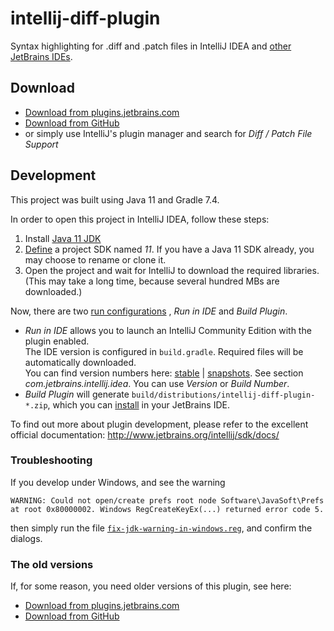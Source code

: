 # intellij-diff-plugin

Syntax highlighting for .diff and .patch files in IntelliJ IDEA
and [other JetBrains IDEs](https://www.jetbrains.com/products.html).

## Download

- [Download from plugins.jetbrains.com](https://plugins.jetbrains.com/plugin/18612-diff--patch-file-support)
- [Download from GitHub](https://github.com/ThexXTURBOXx/intellij-diff-plugin/releases)
- or simply use IntelliJ's plugin manager and search for *Diff / Patch File Support*

## Development

This project was built using Java 11 and Gradle 7.4.

In order to open this project in IntelliJ IDEA, follow these steps:

1. Install [Java 11 JDK](https://www.oracle.com/java/technologies/javase-jdk11-downloads.html)
1. [Define](https://www.jetbrains.com/help/idea/sdk.html#define-sdk) a project SDK named *11*. If you have a Java 11 SDK
   already, you may choose to rename or clone it.
1. Open the project and wait for IntelliJ to download the required libraries.  
   (This may take a long time, because several hundred MBs are downloaded.)

Now, there are
two [run configurations](https://www.jetbrains.com/help/idea/creating-and-editing-run-debug-configurations.html#e867c088)
, *Run in IDE* and *Build Plugin*.

* *Run in IDE* allows you to launch an IntelliJ Community Edition with the plugin enabled.  
  The IDE version is configured in `build.gradle`. Required files will be automatically downloaded.  
  You can find version numbers here: [stable](https://www.jetbrains.com/intellij-repository/releases)
  | [snapshots](https://www.jetbrains.com/intellij-repository/snapshots/). See section *com.jetbrains.intellij.idea*.
  You can use *Version* or *Build Number*.
* *Build Plugin* will generate `build/distributions/intellij-diff-plugin-*.zip`, which you
  can [install](https://www.jetbrains.com/help/idea/managing-plugins.html#c5e86b83) in your JetBrains IDE.

To find out more about plugin development, please refer to the excellent official documentation:
http://www.jetbrains.org/intellij/sdk/docs/

### Troubleshooting

If you develop under Windows, and see the warning

```
WARNING: Could not open/create prefs root node Software\JavaSoft\Prefs
at root 0x80000002. Windows RegCreateKeyEx(...) returned error code 5.
```

then simply run the file [`fix-jdk-warning-in-windows.reg`](fix-jdk-warning-in-windows.reg), and confirm the dialogs.

### The old versions

If, for some reason, you need older versions of this plugin, see here:

- [Download from plugins.jetbrains.com](https://plugins.jetbrains.com/plugin/11957-diff--patch-file-support)
- [Download from GitHub](https://github.com/ThomasR/intellij-diff-plugin/releases)
